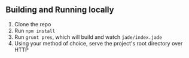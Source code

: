 ## Building and Running locally

1. Clone the repo
2. Run `npm install`
3. Run `grunt pres`, which will build and watch `jade/index.jade`
4. Using your method of choice, serve the project's root directory over HTTP
